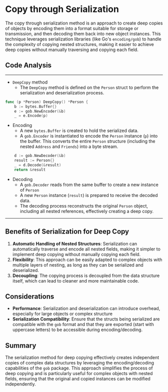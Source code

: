 # Copy through Serialization

The copy through serialization method is an approach to create deep copies of objects by encoding them into a format suitable for storage or transmission, and then decoding them back into new object instances. This technique leverages serialization libraries (like Go's `encoding/gob`) to handle the complexity of copying nested structures, making it easier to achieve deep copies without manually traversing and copying each field.

## Code Analysis

---

- `DeepCopy` method
  - The `DeepCopy` method is defined on the `Person` struct to perform the serialization and deserialization process.

```go
func (p *Person) DeepCopy() *Person {
    b := bytes.Buffer{}
    e := gob.NewEncoder(&b)
    _ = e.Encode(p)
```

- Encoding
  - A new `bytes.Buffer` is created to hold the serialized data.
  - A `gob.Encoder` is instantiated to encode the `Person` instance (`p`) into the buffer. This converts the entire `Person` structure (including the nested `Address` and `Friends`) into a byte stream.

```go
    d := gob.NewDecoder(&b)
    result := Person{}
    _ = d.Decode(&result)
    return &result
```

- Decoding
  - A `gob.Decoder` reads from the same buffer to create a new instance of `Person`
  - A new `Person` instance (`result`) is prepared to receive the decoded data.
  - The decoding process reconstructs the original `Person` object, including all nested references, effectively creating a deep copy.

---

## Benefits of Serialization for Deep Copy

1. **Automatic Handling of Nested Structures**: Serialization can automatically traverse and encode all nested fields, making it simpler to implement deep copying without manually copying each field.
1. **Flexibility**: This approach can be easily adapted to complex objects with multiple layers of nesting, as long as they can be serialized and deserialized.
1. **Decoupling**: The copying process is decoupled from the data structure itself, which can lead to cleaner and more maintainable code.

## Considerations

- **Performance**: Serialization and deserialization can introduce overhead, especially for large objects or complex structure
- **Serialization Compatibility**: Ensure that the structs being serialized are compatible with the `gob` format and that they are exported (start with uppercase letters) to be accessible during encoding/decoding.

## Summary

The serialization method for deep copying effectively creates independent copies of complex data structures by leveraging the encoding/decoding capabilities of the `gob` package. This approach simplifies the process of deep copying and is particularly useful for complex objects with nested fields, ensuring that the original and copied instances can be modified independently.
